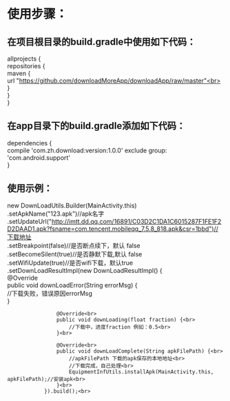 使用步骤：
======

在项目根目录的build.gradle中使用如下代码：
------

allprojects {<br>
    repositories {<br>
        maven {<br>
            url "https://github.com/downloadMoreApp/downloadApp/raw/master"<br>
        }<br>
    }<br>
}<br>


在app目录下的build.gradle添加如下代码：
-------------

dependencies {<br>
    compile 'com.zh.download:version:1.0.0' exclude group: 'com.android.support'<br>
}<br>


使用示例：
-----------------

new DownLoadUtils.Builder(MainActivity.this)<br>
                 .setApkName("123.apk")//apk名字<br>
                 .setUpdateUrl("http://imtt.dd.qq.com/16891/C03D2C1DA1C6015287F1FE1F2D2DAAD1.apk?fsname=com.tencent.mobileqq_7.5.8_818.apk&csr=1bbd")//下载地址<br>
                 .setBreakpoint(false)//是否断点续下，默认 false<br>
                 .setBecomeSilent(true)//是否静默下载,默认 false<br>
                 .setWifiUpdate(true)//是否wifi下载，默认true<br>
                 .setDownLoadResultImpl(new DownLoadResultImpl() {<br>
                    @Override<br>
                    public void downLoadError(String errorMsg) {<br>
                        //下载失败，错误原因errorMsg<br>
                    }<br>

                    @Override<br>
                    public void downLoading(float fraction) {<br>
                        //下载中，进度fraction 例如：0.5<br>
                    }<br>

                    @Override<br>
                    public void downLoadComplete(String apkFilePath) {<br>
                        //apkFilePath 下载的apk保存的本地地址<br>
                        //下载完成，自己处理<br>
                        EquipmentInfUtils.installApk(MainActivity.this, apkFilePath);//安装apk<br>
                    }<br>
                }).build();<br>
